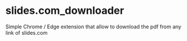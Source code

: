 # slides.com_downloader
Simple Chrome / Edge extension that allow to download the pdf from any link of slides.com

